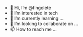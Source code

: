 - 👋 Hi, I’m @fingolete
- 👀 I’m interested in tech
- 🌱 I’m currently learning ...
- 💞️ I’m looking to collaborate on ...
- 📫 How to reach me ...

<!---
fingolete/fingolete is a ✨ special ✨ repository because its `README.md` (this file) appears on your GitHub profile.
You can click the Preview link to take a look at your changes.
--->
